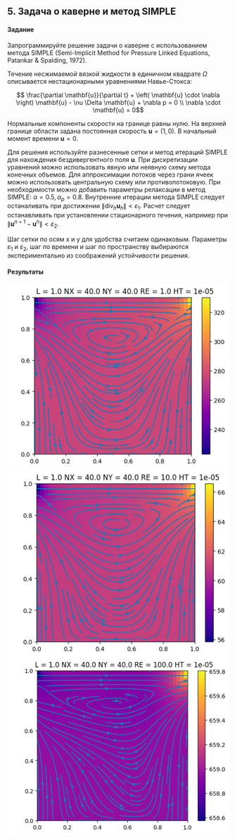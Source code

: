 ## 5. Задача о каверне и метод SIMPLE

#### Задание

Запрограммируйте решение задачи о каверне с использованием метода SIMPLE (Semi-Implicit Method for Pressure Linked Equations, Patankar & Spalding, 1972).

Течение несжимаемой вязкой жидкости в единичном квадрате $`\Omega`$ описывается нестационарными уравнениями Навье-Стокса:

```math
	\frac{\partial \mathbf{u}}{\partial t} + \left( \mathbf{u} \cdot \nabla \right) \mathbf{u}
	- \nu \Delta \mathbf{u}
	+ \nabla p = 0 \\
	\nabla \cdot \mathbf{u} = 0
```

Нормальные компоненты скорости на границе равны нулю. На верхней границе области задана постоянная скорость $`\mathbf{u}=(1,0)`$. В начальный момент времени $`\mathbf{u} = 0`$.

Для решения используйте разнесенные сетки и метод итераций SIMPLE для нахождения бездивергентного поля $`\mathbf{u}`$. При дискретизации уравнений можно использовать явную или неявную схему метода конечных объемов. Для аппроксимации потоков через грани ячеек можно использовать центральную схему или противопотоковую. При необходимости можно добавить параметры релаксации в метод SIMPLE: $`\alpha = 0.5, \alpha_p = 0.8`$. Внутренние итерации метода SIMPLE следует останаливать при достижении $`\|\mathrm{div}_h \mathbf{u}_h \| < \varepsilon_1`$. Расчет следует останавливать при установлении стационарного течения, например при $`\|\mathbf{u}^{n+1}-\mathbf{u}^n\| < \varepsilon_2`$.

Шаг сетки по осям x и y для удобства считаем одинаковым. Параметры $`\varepsilon_1`$ и $`\varepsilon_2`$, шаг по времени и шаг по пространству выбираются экспериментально из соображений устойчивости решения.

#### Результаты

<img src = "./results/result_re_1.png"/>
<img src = "./results/result_re_10.png"/>
<img src = "./results/result_re_100.png"/>
